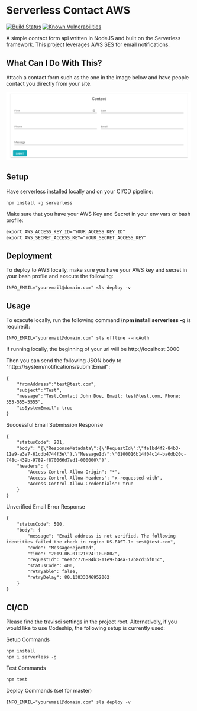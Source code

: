 # Serverless Contact AWS
[![Build Status](https://travis-ci.org/EdyVision/serverless-contact-aws.png)](https://travis-ci.org/EdyVision/serverless-contact-aws)
[![Known Vulnerabilities](https://snyk.io/test/github/EdyVision/serverless-contact-aws/badge.svg)](https://snyk.io/test/github/EdyVision/serverless-contact-aws)

A simple contact form api written in NodeJS and built on the Serverless framework. This project leverages AWS SES for email notifications.

## What Can I Do With This?
Attach a contact form such as the one in the image below and have people contact you directly from your site.

<img src="./screenshots/contactForm.png" width="500px"/>

## Setup
Have serverless installed locally and on your CI/CD pipeline:

```
npm install -g serverless
```

Make sure that you have your AWS Key and Secret in your env vars or bash profile:

```
export AWS_ACCESS_KEY_ID="YOUR_ACCESS_KEY_ID"
export AWS_SECRET_ACCESS_KEY="YOUR_SECRET_ACCESS_KEY"
```


## Deployment
To deploy to AWS locally, make sure you have your AWS key and secret in your bash profile and execute the following:

```
INFO_EMAIL="youremail@domain.com" sls deploy -v
```

## Usage

To execute locally, run the following command (<strong>npm install serverless -g</strong> is required):

```
INFO_EMAIL="youremail@domain.com" sls offline --noAuth
```

If running locally, the beginning of your url will be http://localhost:3000

Then you can send the following JSON body to "http://<url>/system/notifications/submitEmail":

```
{
	"fromAddress":"test@test.com",
	"subject":"Test",
	"message":"Test,Contact John Doe, Email: test@test.com, Phone: 555-555-5555",
	"isSystemEmail": true
}
```

Successful Email Submission Response

```
{
    "statusCode": 201,
    "body": "{\"ResponseMetadata\":{\"RequestId\":\"fe1bd4f2-84b3-11e9-a3a7-61cdb4744f3e\"},\"MessageId\":\"0100016b14f04c14-ba6db20c-748c-439b-9789-f870066d7ed1-000000\"}",
    "headers": {
        "Access-Control-Allow-Origin": "*",
        "Access-Control-Allow-Headers": "x-requested-with",
        "Access-Control-Allow-Credentials": true
    }
}
```

Unverified Email Error Response

```
{
    "statusCode": 500,
    "body": {
        "message": "Email address is not verified. The following identities failed the check in region US-EAST-1: test@test.com",
        "code": "MessageRejected",
        "time": "2019-06-01T21:24:10.080Z",
        "requestId": "6eacc776-84b3-11e9-b4ea-17b8cd3bf01c",
        "statusCode": 400,
        "retryable": false,
        "retryDelay": 80.13833346952002
    }
}
```

## CI/CD

Please find the travisci settings in the project root. Alternatively, if you would like to use Codeship, the following setup is currently used:

Setup Commands

```
npm install
npm i serverless -g
```

Test Commands

```
npm test
```

Deploy Commands (set for master)

```
INFO_EMAIL="youremail@domain.com" sls deploy -v
```